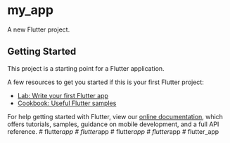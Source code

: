 # my_app

A new Flutter project.

## Getting Started

This project is a starting point for a Flutter application.

A few resources to get you started if this is your first Flutter project:

- [Lab: Write your first Flutter app](https://flutter.dev/docs/get-started/codelab)
- [Cookbook: Useful Flutter samples](https://flutter.dev/docs/cookbook)

For help getting started with Flutter, view our
[online documentation](https://flutter.dev/docs), which offers tutorials,
samples, guidance on mobile development, and a full API reference.
#   f l u t t e r _ a p p  
 #   f l u t t e r _ a p p  
 #   f l u t t e r _ a p p  
 #   f l u t t e r _ a p p  
 #   f l u t t e r _ a p p  
 